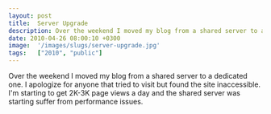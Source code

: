 ```yaml
---
layout: post
title:  Server Upgrade
description: Over the weekend I moved my blog from a shared server to a dedicated one. I apologize for anyone that tried to visit but found the site inaccessible. Im starting to get 2K-3K page views a day and the shared server was starting suffer from performance issues.
date: 2010-04-26 08:00:10 +0300
image:  '/images/slugs/server-upgrade.jpg'
tags:   ["2010", "public"]
---
```

<p style="clear: both">Over the weekend I moved my blog from a shared server to a dedicated one. I apologize for anyone that tried to visit but found the site inaccessible. I'm starting to get 2K-3K page views a day and the shared server was starting suffer from performance issues.</p><br class="final-break" style="clear: both" />
